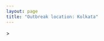 ```yaml
---
layout: page
title: "Outbreak location: Kolkata"
---
```

<div id="mapid">
<script src="https://buda-magenta.github.io/hazard_map/load_map.js"></script>
><script>
var marker_outbreak = L.marker([22.541418, 88.357691],{"autoPan": true}).addTo(map); marker_outbreak.bindTooltip("Kolkata").openTooltip();

var circle_1 = L.circle([22.591260, 88.390964], {"pane": "markerPane", "color": "red", "fill": true, "fillOpacity": 0.2, "fillRule": "evenodd", "lineCap": "round", "lineJoin": "round", "opacity": 1.0, "radius": 117099, "stroke": true, "weight": 2}).addTo(map);
circle_1.bindTooltip("Bidhan Nagar<br>rank: 1<br>hazard index: 0.029275")

var circle_2 = L.circle([23.250000, 87.750000], {"pane": "markerPane", "color": "red", "fill": true, "fillOpacity": 0.2, "fillRule": "evenodd", "lineCap": "round", "lineJoin": "round", "opacity": 1.0, "radius": 80665, "stroke": true, "weight": 2}).addTo(map);
circle_2.bindTooltip("Barddhaman<br>rank: 2<br>hazard index: 0.020166")

var circle_3 = L.circle([22.472223, 88.093845], {"pane": "markerPane", "color": "red", "fill": true, "fillOpacity": 0.2, "fillRule": "evenodd", "lineCap": "round", "lineJoin": "round", "opacity": 1.0, "radius": 58560, "stroke": true, "weight": 2}).addTo(map);
circle_3.bindTooltip("Uluberia<br>rank: 3<br>hazard index: 0.014640")

var circle_4 = L.circle([26.716413, 88.430992], {"pane": "markerPane", "color": "red", "fill": true, "fillOpacity": 0.2, "fillRule": "evenodd", "lineCap": "round", "lineJoin": "round", "opacity": 1.0, "radius": 58008, "stroke": true, "weight": 2}).addTo(map);
circle_4.bindTooltip("Siliguri<br>rank: 4<br>hazard index: 0.014502")

var circle_5 = L.circle([28.651718, 77.221939], {"pane": "markerPane", "color": "red", "fill": true, "fillOpacity": 0.2, "fillRule": "evenodd", "lineCap": "round", "lineJoin": "round", "opacity": 1.0, "radius": 57723, "stroke": true, "weight": 2}).addTo(map);
circle_5.bindTooltip("Delhi<br>rank: 5<br>hazard index: 0.014431")

var circle_6 = L.circle([22.890183, 88.426939], {"pane": "markerPane", "color": "red", "fill": true, "fillOpacity": 0.2, "fillRule": "evenodd", "lineCap": "round", "lineJoin": "round", "opacity": 1.0, "radius": 45702, "stroke": true, "weight": 2}).addTo(map);
circle_6.bindTooltip("Naihati<br>rank: 6<br>hazard index: 0.011426")

var circle_7 = L.circle([19.075990, 72.877393], {"pane": "markerPane", "color": "red", "fill": true, "fillOpacity": 0.2, "fillRule": "evenodd", "lineCap": "round", "lineJoin": "round", "opacity": 1.0, "radius": 43758, "stroke": true, "weight": 2}).addTo(map);
circle_7.bindTooltip("Mumbai<br>rank: 7<br>hazard index: 0.010940")

var circle_8 = L.circle([23.535048, 87.338043], {"pane": "markerPane", "color": "red", "fill": true, "fillOpacity": 0.2, "fillRule": "evenodd", "lineCap": "round", "lineJoin": "round", "opacity": 1.0, "radius": 41056, "stroke": true, "weight": 2}).addTo(map);
circle_8.bindTooltip("Durgapur<br>rank: 8<br>hazard index: 0.010264")

var circle_9 = L.circle([23.687130, 86.974659], {"pane": "markerPane", "color": "red", "fill": true, "fillOpacity": 0.2, "fillRule": "evenodd", "lineCap": "round", "lineJoin": "round", "opacity": 1.0, "radius": 37803, "stroke": true, "weight": 2}).addTo(map);
circle_9.bindTooltip("Asansol<br>rank: 9<br>hazard index: 0.009451")

var circle_10 = L.circle([22.695034, 88.377060], {"pane": "markerPane", "color": "red", "fill": true, "fillOpacity": 0.2, "fillRule": "evenodd", "lineCap": "round", "lineJoin": "round", "opacity": 1.0, "radius": 35035, "stroke": true, "weight": 2}).addTo(map);
circle_10.bindTooltip("Panihati<br>rank: 10<br>hazard index: 0.008759")

var circle_11 = L.circle([24.965712, 88.127778], {"pane": "markerPane", "color": "red", "fill": true, "fillOpacity": 0.2, "fillRule": "evenodd", "lineCap": "round", "lineJoin": "round", "opacity": 1.0, "radius": 28629, "stroke": true, "weight": 2}).addTo(map);
circle_11.bindTooltip("English Bazar<br>rank: 11<br>hazard index: 0.007157")

var circle_12 = L.circle([25.133173, 86.525040], {"pane": "markerPane", "color": "red", "fill": true, "fillOpacity": 0.2, "fillRule": "evenodd", "lineCap": "round", "lineJoin": "round", "opacity": 1.0, "radius": 28513, "stroke": true, "weight": 2}).addTo(map);
circle_12.bindTooltip("Kharagpur<br>rank: 12<br>hazard index: 0.007128")

var circle_13 = L.circle([22.670728, 88.376342], {"pane": "markerPane", "color": "red", "fill": true, "fillOpacity": 0.2, "fillRule": "evenodd", "lineCap": "round", "lineJoin": "round", "opacity": 1.0, "radius": 28493, "stroke": true, "weight": 2}).addTo(map);
circle_13.bindTooltip("Kamarhati<br>rank: 13<br>hazard index: 0.007123")

var circle_14 = L.circle([12.979120, 77.591300], {"pane": "markerPane", "color": "red", "fill": true, "fillOpacity": 0.2, "fillRule": "evenodd", "lineCap": "round", "lineJoin": "round", "opacity": 1.0, "radius": 28372, "stroke": true, "weight": 2}).addTo(map);
circle_14.bindTooltip("Bangalore<br>rank: 14<br>hazard index: 0.007093")

var circle_15 = L.circle([26.180598, 91.753943], {"pane": "markerPane", "color": "red", "fill": true, "fillOpacity": 0.2, "fillRule": "evenodd", "lineCap": "round", "lineJoin": "round", "opacity": 1.0, "radius": 28083, "stroke": true, "weight": 2}).addTo(map);
circle_15.bindTooltip("Guwahati<br>rank: 15<br>hazard index: 0.007021")

var circle_16 = L.circle([22.646958, 88.343612], {"pane": "markerPane", "color": "red", "fill": true, "fillOpacity": 0.2, "fillRule": "evenodd", "lineCap": "round", "lineJoin": "round", "opacity": 1.0, "radius": 26096, "stroke": true, "weight": 2}).addTo(map);
circle_16.bindTooltip("Bally<br>rank: 16<br>hazard index: 0.006524")

var circle_17 = L.circle([20.266777, 85.843559], {"pane": "markerPane", "color": "red", "fill": true, "fillOpacity": 0.2, "fillRule": "evenodd", "lineCap": "round", "lineJoin": "round", "opacity": 1.0, "radius": 25691, "stroke": true, "weight": 2}).addTo(map);
circle_17.bindTooltip("Bhubaneswar<br>rank: 17<br>hazard index: 0.006423")

var circle_18 = L.circle([25.609324, 85.123525], {"pane": "markerPane", "color": "red", "fill": true, "fillOpacity": 0.2, "fillRule": "evenodd", "lineCap": "round", "lineJoin": "round", "opacity": 1.0, "radius": 23996, "stroke": true, "weight": 2}).addTo(map);
circle_18.bindTooltip("Patna<br>rank: 18<br>hazard index: 0.005999")

var circle_19 = L.circle([22.508621, 88.253218], {"pane": "markerPane", "color": "red", "fill": true, "fillOpacity": 0.2, "fillRule": "evenodd", "lineCap": "round", "lineJoin": "round", "opacity": 1.0, "radius": 23283, "stroke": true, "weight": 2}).addTo(map);
circle_19.bindTooltip("Maheshtala<br>rank: 19<br>hazard index: 0.005821")

var circle_20 = L.circle([21.735348, 81.944459], {"pane": "markerPane", "color": "red", "fill": true, "fillOpacity": 0.2, "fillRule": "evenodd", "lineCap": "round", "lineJoin": "round", "opacity": 1.0, "radius": 21927, "stroke": true, "weight": 2}).addTo(map);
circle_20.bindTooltip("Bhatpara<br>rank: 20<br>hazard index: 0.005482")

var circle_21 = L.circle([22.870214, 88.419608], {"pane": "markerPane", "color": "red", "fill": true, "fillOpacity": 0.2, "fillRule": "evenodd", "lineCap": "round", "lineJoin": "round", "opacity": 1.0, "radius": 21050, "stroke": true, "weight": 2}).addTo(map);
circle_21.bindTooltip("Barrackpur<br>rank: 21<br>hazard index: 0.005263")

var circle_22 = L.circle([13.083694, 80.270186], {"pane": "markerPane", "color": "red", "fill": true, "fillOpacity": 0.2, "fillRule": "evenodd", "lineCap": "round", "lineJoin": "round", "opacity": 1.0, "radius": 20595, "stroke": true, "weight": 2}).addTo(map);
circle_22.bindTooltip("Chennai<br>rank: 22<br>hazard index: 0.005149")

var circle_23 = L.circle([23.405848, 88.495893], {"pane": "markerPane", "color": "red", "fill": true, "fillOpacity": 0.2, "fillRule": "evenodd", "lineCap": "round", "lineJoin": "round", "opacity": 1.0, "radius": 20141, "stroke": true, "weight": 2}).addTo(map);
circle_23.bindTooltip("Krishnanagar<br>rank: 23<br>hazard index: 0.005035")

var circle_24 = L.circle([17.388786, 78.461065], {"pane": "markerPane", "color": "red", "fill": true, "fillOpacity": 0.2, "fillRule": "evenodd", "lineCap": "round", "lineJoin": "round", "opacity": 1.0, "radius": 19840, "stroke": true, "weight": 2}).addTo(map);
circle_24.bindTooltip("Hyderabad<br>rank: 24<br>hazard index: 0.004960")

var circle_25 = L.circle([24.379576, 88.585573], {"pane": "markerPane", "color": "red", "fill": true, "fillOpacity": 0.2, "fillRule": "evenodd", "lineCap": "round", "lineJoin": "round", "opacity": 1.0, "radius": 19039, "stroke": true, "weight": 2}).addTo(map);
circle_25.bindTooltip("Baharampur<br>rank: 25<br>hazard index: 0.004760")

var circle_26 = L.circle([22.801519, 86.202958], {"pane": "markerPane", "color": "red", "fill": true, "fillOpacity": 0.2, "fillRule": "evenodd", "lineCap": "round", "lineJoin": "round", "opacity": 1.0, "radius": 15850, "stroke": true, "weight": 2}).addTo(map);
circle_26.bindTooltip("Jamshedpur<br>rank: 26<br>hazard index: 0.003963")

var circle_27 = L.circle([22.754995, 88.341667], {"pane": "markerPane", "color": "red", "fill": true, "fillOpacity": 0.2, "fillRule": "evenodd", "lineCap": "round", "lineJoin": "round", "opacity": 1.0, "radius": 15728, "stroke": true, "weight": 2}).addTo(map);
circle_27.bindTooltip("Serampore<br>rank: 27<br>hazard index: 0.003932")

var circle_28 = L.circle([22.949011, 88.435910], {"pane": "markerPane", "color": "red", "fill": true, "fillOpacity": 0.2, "fillRule": "evenodd", "lineCap": "round", "lineJoin": "round", "opacity": 1.0, "radius": 15549, "stroke": true, "weight": 2}).addTo(map);
circle_28.bindTooltip("Kanchrapara<br>rank: 28<br>hazard index: 0.003887")

var circle_29 = L.circle([22.717624, 88.488953], {"pane": "markerPane", "color": "red", "fill": true, "fillOpacity": 0.2, "fillRule": "evenodd", "lineCap": "round", "lineJoin": "round", "opacity": 1.0, "radius": 15159, "stroke": true, "weight": 2}).addTo(map);
circle_29.bindTooltip("Barasat<br>rank: 29<br>hazard index: 0.003790")

var circle_30 = L.circle([26.838100, 80.934600], {"pane": "markerPane", "color": "red", "fill": true, "fillOpacity": 0.2, "fillRule": "evenodd", "lineCap": "round", "lineJoin": "round", "opacity": 1.0, "radius": 15104, "stroke": true, "weight": 2}).addTo(map);
circle_30.bindTooltip("Lucknow<br>rank: 30<br>hazard index: 0.003776")

var circle_31 = L.circle([22.794910, 88.331772], {"pane": "markerPane", "color": "red", "fill": true, "fillOpacity": 0.2, "fillRule": "evenodd", "lineCap": "round", "lineJoin": "round", "opacity": 1.0, "radius": 12651, "stroke": true, "weight": 2}).addTo(map);
circle_31.bindTooltip("Baidyabati<br>rank: 31<br>hazard index: 0.003163")

var circle_32 = L.circle([22.920982, 88.437022], {"pane": "markerPane", "color": "red", "fill": true, "fillOpacity": 0.2, "fillRule": "evenodd", "lineCap": "round", "lineJoin": "round", "opacity": 1.0, "radius": 12056, "stroke": true, "weight": 2}).addTo(map);
circle_32.bindTooltip("Halisahar<br>rank: 32<br>hazard index: 0.003014")

var circle_33 = L.circle([25.572433, 83.609605], {"pane": "markerPane", "color": "red", "fill": true, "fillOpacity": 0.2, "fillRule": "evenodd", "lineCap": "round", "lineJoin": "round", "opacity": 1.0, "radius": 11674, "stroke": true, "weight": 2}).addTo(map);
circle_33.bindTooltip("Medinipur<br>rank: 33<br>hazard index: 0.002919")

var circle_34 = L.circle([23.795281, 86.430964], {"pane": "markerPane", "color": "red", "fill": true, "fillOpacity": 0.2, "fillRule": "evenodd", "lineCap": "round", "lineJoin": "round", "opacity": 1.0, "radius": 11572, "stroke": true, "weight": 2}).addTo(map);
circle_34.bindTooltip("Dhanbad<br>rank: 34<br>hazard index: 0.002893")

var circle_35 = L.circle([23.831238, 91.282382], {"pane": "markerPane", "color": "red", "fill": true, "fillOpacity": 0.2, "fillRule": "evenodd", "lineCap": "round", "lineJoin": "round", "opacity": 1.0, "radius": 11512, "stroke": true, "weight": 2}).addTo(map);
circle_35.bindTooltip("Agartala<br>rank: 35<br>hazard index: 0.002878")

var circle_36 = L.circle([23.370035, 85.325013], {"pane": "markerPane", "color": "red", "fill": true, "fillOpacity": 0.2, "fillRule": "evenodd", "lineCap": "round", "lineJoin": "round", "opacity": 1.0, "radius": 10836, "stroke": true, "weight": 2}).addTo(map);
circle_36.bindTooltip("Ranchi<br>rank: 36<br>hazard index: 0.002709")

var circle_37 = L.circle([23.388901, 88.372439], {"pane": "markerPane", "color": "red", "fill": true, "fillOpacity": 0.2, "fillRule": "evenodd", "lineCap": "round", "lineJoin": "round", "opacity": 1.0, "radius": 10815, "stroke": true, "weight": 2}).addTo(map);
circle_37.bindTooltip("Nabadwip<br>rank: 37<br>hazard index: 0.002704")

var circle_38 = L.circle([25.286698, 87.132254], {"pane": "markerPane", "color": "red", "fill": true, "fillOpacity": 0.2, "fillRule": "evenodd", "lineCap": "round", "lineJoin": "round", "opacity": 1.0, "radius": 10622, "stroke": true, "weight": 2}).addTo(map);
circle_38.bindTooltip("Bhagalpur<br>rank: 38<br>hazard index: 0.002656")

var circle_39 = L.circle([17.723128, 83.301284], {"pane": "markerPane", "color": "red", "fill": true, "fillOpacity": 0.2, "fillRule": "evenodd", "lineCap": "round", "lineJoin": "round", "opacity": 1.0, "radius": 10500, "stroke": true, "weight": 2}).addTo(map);
circle_39.bindTooltip("Visakhapatnam<br>rank: 39<br>hazard index: 0.002625")

var circle_40 = L.circle([22.694792, 88.453018], {"pane": "markerPane", "color": "red", "fill": true, "fillOpacity": 0.2, "fillRule": "evenodd", "lineCap": "round", "lineJoin": "round", "opacity": 1.0, "radius": 10500, "stroke": true, "weight": 2}).addTo(map);
circle_40.bindTooltip("Madhyamgram<br>rank: 40<br>hazard index: 0.002625")

var circle_41 = L.circle([20.468600, 85.879200], {"pane": "markerPane", "color": "red", "fill": true, "fillOpacity": 0.2, "fillRule": "evenodd", "lineCap": "round", "lineJoin": "round", "opacity": 1.0, "radius": 10207, "stroke": true, "weight": 2}).addTo(map);
circle_41.bindTooltip("Cuttack<br>rank: 41<br>hazard index: 0.002552")

var circle_42 = L.circle([22.667046, 88.341146], {"pane": "markerPane", "color": "red", "fill": true, "fillOpacity": 0.2, "fillRule": "evenodd", "lineCap": "round", "lineJoin": "round", "opacity": 1.0, "radius": 10203, "stroke": true, "weight": 2}).addTo(map);
circle_42.bindTooltip("Uttarpara<br>rank: 42<br>hazard index: 0.002551")

var circle_43 = L.circle([26.698885, 88.320030], {"pane": "markerPane", "color": "red", "fill": true, "fillOpacity": 0.2, "fillRule": "evenodd", "lineCap": "round", "lineJoin": "round", "opacity": 1.0, "radius": 9242, "stroke": true, "weight": 2}).addTo(map);
circle_43.bindTooltip("Bagdogra<br>rank: 43<br>hazard index: 0.002311")

var circle_44 = L.circle([21.149813, 79.082056], {"pane": "markerPane", "color": "red", "fill": true, "fillOpacity": 0.2, "fillRule": "evenodd", "lineCap": "round", "lineJoin": "round", "opacity": 1.0, "radius": 9203, "stroke": true, "weight": 2}).addTo(map);
circle_44.bindTooltip("Nagpur<br>rank: 44<br>hazard index: 0.002301")

var circle_45 = L.circle([22.741920, 88.379201], {"pane": "markerPane", "color": "red", "fill": true, "fillOpacity": 0.2, "fillRule": "evenodd", "lineCap": "round", "lineJoin": "round", "opacity": 1.0, "radius": 9082, "stroke": true, "weight": 2}).addTo(map);
circle_45.bindTooltip("Titagarh<br>rank: 45<br>hazard index: 0.002271")

var circle_46 = L.circle([23.021624, 72.579707], {"pane": "markerPane", "color": "red", "fill": true, "fillOpacity": 0.2, "fillRule": "evenodd", "lineCap": "round", "lineJoin": "round", "opacity": 1.0, "radius": 8996, "stroke": true, "weight": 2}).addTo(map);
circle_46.bindTooltip("Ahmedabad<br>rank: 46<br>hazard index: 0.002249")

var circle_47 = L.circle([25.680654, 88.124646], {"pane": "markerPane", "color": "red", "fill": true, "fillOpacity": 0.2, "fillRule": "evenodd", "lineCap": "round", "lineJoin": "round", "opacity": 1.0, "radius": 8978, "stroke": true, "weight": 2}).addTo(map);
circle_47.bindTooltip("Raiganj<br>rank: 47<br>hazard index: 0.002245")

var circle_48 = L.circle([23.131954, 87.207397], {"pane": "markerPane", "color": "red", "fill": true, "fillOpacity": 0.2, "fillRule": "evenodd", "lineCap": "round", "lineJoin": "round", "opacity": 1.0, "radius": 8960, "stroke": true, "weight": 2}).addTo(map);
circle_48.bindTooltip("Bankura<br>rank: 48<br>hazard index: 0.002240")

var circle_49 = L.circle([22.715699, 88.381582], {"pane": "markerPane", "color": "red", "fill": true, "fillOpacity": 0.2, "fillRule": "evenodd", "lineCap": "round", "lineJoin": "round", "opacity": 1.0, "radius": 8892, "stroke": true, "weight": 2}).addTo(map);
circle_49.bindTooltip("Khardaha<br>rank: 49<br>hazard index: 0.002223")

var circle_50 = L.circle([26.505476, 93.977739], {"pane": "markerPane", "color": "red", "fill": true, "fillOpacity": 0.2, "fillRule": "evenodd", "lineCap": "round", "lineJoin": "round", "opacity": 1.0, "radius": 8606, "stroke": true, "weight": 2}).addTo(map);
circle_50.bindTooltip("Chandan Nagar<br>rank: 50<br>hazard index: 0.002152")

var circle_51 = L.circle([18.521428, 73.854454], {"pane": "markerPane", "color": "red", "fill": true, "fillOpacity": 0.2, "fillRule": "evenodd", "lineCap": "round", "lineJoin": "round", "opacity": 1.0, "radius": 8075, "stroke": true, "weight": 2}).addTo(map);
circle_51.bindTooltip("Pune<br>rank: 51<br>hazard index: 0.002019")

var circle_52 = L.circle([22.726141, 88.343487], {"pane": "markerPane", "color": "red", "fill": true, "fillOpacity": 0.2, "fillRule": "evenodd", "lineCap": "round", "lineJoin": "round", "opacity": 1.0, "radius": 7812, "stroke": true, "weight": 2}).addTo(map);
circle_52.bindTooltip("Rishra<br>rank: 52<br>hazard index: 0.001953")

var circle_53 = L.circle([22.974972, 88.434591], {"pane": "markerPane", "color": "red", "fill": true, "fillOpacity": 0.2, "fillRule": "evenodd", "lineCap": "round", "lineJoin": "round", "opacity": 1.0, "radius": 7679, "stroke": true, "weight": 2}).addTo(map);
circle_53.bindTooltip("Kalyani<br>rank: 53<br>hazard index: 0.001920")

var circle_54 = L.circle([25.335649, 83.007629], {"pane": "markerPane", "color": "red", "fill": true, "fillOpacity": 0.2, "fillRule": "evenodd", "lineCap": "round", "lineJoin": "round", "opacity": 1.0, "radius": 7652, "stroke": true, "weight": 2}).addTo(map);
circle_54.bindTooltip("Varanasi<br>rank: 54<br>hazard index: 0.001913")

var circle_55 = L.circle([22.901200, 88.389900], {"pane": "markerPane", "color": "red", "fill": true, "fillOpacity": 0.2, "fillRule": "evenodd", "lineCap": "round", "lineJoin": "round", "opacity": 1.0, "radius": 7571, "stroke": true, "weight": 2}).addTo(map);
circle_55.bindTooltip("Hugli-Chinsurah<br>rank: 55<br>hazard index: 0.001893")

var circle_56 = L.circle([26.915458, 75.818982], {"pane": "markerPane", "color": "red", "fill": true, "fillOpacity": 0.2, "fillRule": "evenodd", "lineCap": "round", "lineJoin": "round", "opacity": 1.0, "radius": 7407, "stroke": true, "weight": 2}).addTo(map);
circle_56.bindTooltip("Jaipur<br>rank: 56<br>hazard index: 0.001852")

var circle_57 = L.circle([26.460914, 80.321759], {"pane": "markerPane", "color": "red", "fill": true, "fillOpacity": 0.2, "fillRule": "evenodd", "lineCap": "round", "lineJoin": "round", "opacity": 1.0, "radius": 7351, "stroke": true, "weight": 2}).addTo(map);
circle_57.bindTooltip("Kanpur<br>rank: 57<br>hazard index: 0.001838")

var circle_58 = L.circle([22.707369, 88.374437], {"pane": "markerPane", "color": "red", "fill": true, "fillOpacity": 0.2, "fillRule": "evenodd", "lineCap": "round", "lineJoin": "round", "opacity": 1.0, "radius": 6808, "stroke": true, "weight": 2}).addTo(map);
circle_58.bindTooltip("Baranagar<br>rank: 58<br>hazard index: 0.001702")

var circle_59 = L.circle([11.664535, 92.739045], {"pane": "markerPane", "color": "red", "fill": true, "fillOpacity": 0.2, "fillRule": "evenodd", "lineCap": "round", "lineJoin": "round", "opacity": 1.0, "radius": 6761, "stroke": true, "weight": 2}).addTo(map);
circle_59.bindTooltip("Port Blair<br>rank: 59<br>hazard index: 0.001690")

var circle_60 = L.circle([23.332200, 86.361600], {"pane": "markerPane", "color": "red", "fill": true, "fillOpacity": 0.2, "fillRule": "evenodd", "lineCap": "round", "lineJoin": "round", "opacity": 1.0, "radius": 6512, "stroke": true, "weight": 2}).addTo(map);
circle_60.bindTooltip("Purulia<br>rank: 60<br>hazard index: 0.001628")

var circle_61 = L.circle([26.626484, 88.734077], {"pane": "markerPane", "color": "red", "fill": true, "fillOpacity": 0.2, "fillRule": "evenodd", "lineCap": "round", "lineJoin": "round", "opacity": 1.0, "radius": 6016, "stroke": true, "weight": 2}).addTo(map);
circle_61.bindTooltip("Jalpaiguri<br>rank: 61<br>hazard index: 0.001504")

var circle_62 = L.circle([22.840800, 88.653500], {"pane": "markerPane", "color": "red", "fill": true, "fillOpacity": 0.2, "fillRule": "evenodd", "lineCap": "round", "lineJoin": "round", "opacity": 1.0, "radius": 5784, "stroke": true, "weight": 2}).addTo(map);
circle_62.bindTooltip("Habra<br>rank: 62<br>hazard index: 0.001446")

var circle_63 = L.circle([16.508759, 80.618510], {"pane": "markerPane", "color": "red", "fill": true, "fillOpacity": 0.2, "fillRule": "evenodd", "lineCap": "round", "lineJoin": "round", "opacity": 1.0, "radius": 5078, "stroke": true, "weight": 2}).addTo(map);
circle_63.bindTooltip("Vijayawada<br>rank: 63<br>hazard index: 0.001270")

var circle_64 = L.circle([26.298638, 87.953148], {"pane": "markerPane", "color": "red", "fill": true, "fillOpacity": 0.2, "fillRule": "evenodd", "lineCap": "round", "lineJoin": "round", "opacity": 1.0, "radius": 5070, "stroke": true, "weight": 2}).addTo(map);
circle_64.bindTooltip("Kishanganj<br>rank: 64<br>hazard index: 0.001268")

var circle_65 = L.circle([22.661196, 88.866022], {"pane": "markerPane", "color": "red", "fill": true, "fillOpacity": 0.2, "fillRule": "evenodd", "lineCap": "round", "lineJoin": "round", "opacity": 1.0, "radius": 4943, "stroke": true, "weight": 2}).addTo(map);
circle_65.bindTooltip("Basirhat<br>rank: 65<br>hazard index: 0.001236")

var circle_66 = L.circle([22.028124, 88.063265], {"pane": "markerPane", "color": "red", "fill": true, "fillOpacity": 0.2, "fillRule": "evenodd", "lineCap": "round", "lineJoin": "round", "opacity": 1.0, "radius": 4601, "stroke": true, "weight": 2}).addTo(map);
circle_66.bindTooltip("Haldia<br>rank: 66<br>hazard index: 0.001150")

var circle_67 = L.circle([23.259346, 88.437212], {"pane": "markerPane", "color": "red", "fill": true, "fillOpacity": 0.2, "fillRule": "evenodd", "lineCap": "round", "lineJoin": "round", "opacity": 1.0, "radius": 4327, "stroke": true, "weight": 2}).addTo(map);
circle_67.bindTooltip("Santipur<br>rank: 67<br>hazard index: 0.001082")

var circle_68 = L.circle([21.237947, 81.633683], {"pane": "markerPane", "color": "red", "fill": true, "fillOpacity": 0.2, "fillRule": "evenodd", "lineCap": "round", "lineJoin": "round", "opacity": 1.0, "radius": 4168, "stroke": true, "weight": 2}).addTo(map);
circle_68.bindTooltip("Raipur<br>rank: 68<br>hazard index: 0.001042")

var circle_69 = L.circle([24.796436, 85.007956], {"pane": "markerPane", "color": "red", "fill": true, "fillOpacity": 0.2, "fillRule": "evenodd", "lineCap": "round", "lineJoin": "round", "opacity": 1.0, "radius": 4074, "stroke": true, "weight": 2}).addTo(map);
circle_69.bindTooltip("Gaya<br>rank: 69<br>hazard index: 0.001019")

var circle_70 = L.circle([19.807608, 85.825254], {"pane": "markerPane", "color": "red", "fill": true, "fillOpacity": 0.2, "fillRule": "evenodd", "lineCap": "round", "lineJoin": "round", "opacity": 1.0, "radius": 3809, "stroke": true, "weight": 2}).addTo(map);
circle_70.bindTooltip("Puri<br>rank: 70<br>hazard index: 0.000952")

var circle_71 = L.circle([26.083143, 86.032571], {"pane": "markerPane", "color": "red", "fill": true, "fillOpacity": 0.2, "fillRule": "evenodd", "lineCap": "round", "lineJoin": "round", "opacity": 1.0, "radius": 3778, "stroke": true, "weight": 2}).addTo(map);
circle_71.bindTooltip("Darbhanga<br>rank: 71<br>hazard index: 0.000945")

var circle_72 = L.circle([21.170200, 72.831100], {"pane": "markerPane", "color": "red", "fill": true, "fillOpacity": 0.2, "fillRule": "evenodd", "lineCap": "round", "lineJoin": "round", "opacity": 1.0, "radius": 3731, "stroke": true, "weight": 2}).addTo(map);
circle_72.bindTooltip("Surat<br>rank: 72<br>hazard index: 0.000933")

var circle_73 = L.circle([22.965365, 88.403973], {"pane": "markerPane", "color": "red", "fill": true, "fillOpacity": 0.2, "fillRule": "evenodd", "lineCap": "round", "lineJoin": "round", "opacity": 1.0, "radius": 3617, "stroke": true, "weight": 2}).addTo(map);
circle_73.bindTooltip("Bansberia<br>rank: 73<br>hazard index: 0.000904")

var circle_74 = L.circle([21.500000, 86.750000], {"pane": "markerPane", "color": "red", "fill": true, "fillOpacity": 0.2, "fillRule": "evenodd", "lineCap": "round", "lineJoin": "round", "opacity": 1.0, "radius": 3594, "stroke": true, "weight": 2}).addTo(map);
circle_74.bindTooltip("Baleshwar<br>rank: 74<br>hazard index: 0.000899")

var circle_75 = L.circle([25.560900, 87.647654], {"pane": "markerPane", "color": "red", "fill": true, "fillOpacity": 0.2, "fillRule": "evenodd", "lineCap": "round", "lineJoin": "round", "opacity": 1.0, "radius": 3486, "stroke": true, "weight": 2}).addTo(map);
circle_75.bindTooltip("Katihar<br>rank: 75<br>hazard index: 0.000872")

var circle_76 = L.circle([24.800609, 93.937000], {"pane": "markerPane", "color": "red", "fill": true, "fillOpacity": 0.2, "fillRule": "evenodd", "lineCap": "round", "lineJoin": "round", "opacity": 1.0, "radius": 3455, "stroke": true, "weight": 2}).addTo(map);
circle_76.bindTooltip("Imphal<br>rank: 76<br>hazard index: 0.000864")

var circle_77 = L.circle([21.934900, 86.732400], {"pane": "markerPane", "color": "red", "fill": true, "fillOpacity": 0.2, "fillRule": "evenodd", "lineCap": "round", "lineJoin": "round", "opacity": 1.0, "radius": 3364, "stroke": true, "weight": 2}).addTo(map);
circle_77.bindTooltip("Baripada<br>rank: 77<br>hazard index: 0.000841")

var circle_78 = L.circle([28.457876, 79.405571], {"pane": "markerPane", "color": "red", "fill": true, "fillOpacity": 0.2, "fillRule": "evenodd", "lineCap": "round", "lineJoin": "round", "opacity": 1.0, "radius": 3340, "stroke": true, "weight": 2}).addTo(map);
circle_78.bindTooltip("Bareilly<br>rank: 78<br>hazard index: 0.000835")

var circle_79 = L.circle([25.438130, 81.833800], {"pane": "markerPane", "color": "red", "fill": true, "fillOpacity": 0.2, "fillRule": "evenodd", "lineCap": "round", "lineJoin": "round", "opacity": 1.0, "radius": 3269, "stroke": true, "weight": 2}).addTo(map);
circle_79.bindTooltip("Allahabad<br>rank: 79<br>hazard index: 0.000817")

var circle_80 = L.circle([21.063329, 86.505373], {"pane": "markerPane", "color": "red", "fill": true, "fillOpacity": 0.2, "fillRule": "evenodd", "lineCap": "round", "lineJoin": "round", "opacity": 1.0, "radius": 3246, "stroke": true, "weight": 2}).addTo(map);
circle_80.bindTooltip("Bhadrak<br>rank: 80<br>hazard index: 0.000812")

var circle_81 = L.circle([23.056882, 88.781851], {"pane": "markerPane", "color": "red", "fill": true, "fillOpacity": 0.2, "fillRule": "evenodd", "lineCap": "round", "lineJoin": "round", "opacity": 1.0, "radius": 3200, "stroke": true, "weight": 2}).addTo(map);
circle_81.bindTooltip("Bongaon<br>rank: 81<br>hazard index: 0.000800")

var circle_82 = L.circle([26.148658, 85.340013], {"pane": "markerPane", "color": "red", "fill": true, "fillOpacity": 0.2, "fillRule": "evenodd", "lineCap": "round", "lineJoin": "round", "opacity": 1.0, "radius": 3044, "stroke": true, "weight": 2}).addTo(map);
circle_82.bindTooltip("Muzaffarpur<br>rank: 82<br>hazard index: 0.000761")

var circle_83 = L.circle([19.194329, 72.970178], {"pane": "markerPane", "color": "red", "fill": true, "fillOpacity": 0.2, "fillRule": "evenodd", "lineCap": "round", "lineJoin": "round", "opacity": 1.0, "radius": 2904, "stroke": true, "weight": 2}).addTo(map);
circle_83.bindTooltip("Thane<br>rank: 83<br>hazard index: 0.000726")

var circle_84 = L.circle([23.160894, 79.949770], {"pane": "markerPane", "color": "red", "fill": true, "fillOpacity": 0.2, "fillRule": "evenodd", "lineCap": "round", "lineJoin": "round", "opacity": 1.0, "radius": 2829, "stroke": true, "weight": 2}).addTo(map);
circle_84.bindTooltip("Jabalpur<br>rank: 84<br>hazard index: 0.000707")

var circle_85 = L.circle([24.817861, 92.756221], {"pane": "markerPane", "color": "red", "fill": true, "fillOpacity": 0.2, "fillRule": "evenodd", "lineCap": "round", "lineJoin": "round", "opacity": 1.0, "radius": 2749, "stroke": true, "weight": 2}).addTo(map);
circle_85.bindTooltip("Silchar<br>rank: 85<br>hazard index: 0.000687")

var circle_86 = L.circle([25.720581, 85.255560], {"pane": "markerPane", "color": "red", "fill": true, "fillOpacity": 0.2, "fillRule": "evenodd", "lineCap": "round", "lineJoin": "round", "opacity": 1.0, "radius": 2645, "stroke": true, "weight": 2}).addTo(map);
circle_86.bindTooltip("Hajipur<br>rank: 86<br>hazard index: 0.000661")

var circle_87 = L.circle([22.214285, 84.872437], {"pane": "markerPane", "color": "red", "fill": true, "fillOpacity": 0.2, "fillRule": "evenodd", "lineCap": "round", "lineJoin": "round", "opacity": 1.0, "radius": 2582, "stroke": true, "weight": 2}).addTo(map);
circle_87.bindTooltip("Raurkela<br>rank: 87<br>hazard index: 0.000646")

var circle_88 = L.circle([30.909016, 75.851601], {"pane": "markerPane", "color": "red", "fill": true, "fillOpacity": 0.2, "fillRule": "evenodd", "lineCap": "round", "lineJoin": "round", "opacity": 1.0, "radius": 2525, "stroke": true, "weight": 2}).addTo(map);
circle_88.bindTooltip("Ludhiana<br>rank: 88<br>hazard index: 0.000631")

var circle_89 = L.circle([27.484460, 94.901945], {"pane": "markerPane", "color": "red", "fill": true, "fillOpacity": 0.2, "fillRule": "evenodd", "lineCap": "round", "lineJoin": "round", "opacity": 1.0, "radius": 2509, "stroke": true, "weight": 2}).addTo(map);
circle_89.bindTooltip("Dibrugarh<br>rank: 89<br>hazard index: 0.000627")

var circle_90 = L.circle([25.263487, 88.789003], {"pane": "markerPane", "color": "red", "fill": true, "fillOpacity": 0.2, "fillRule": "evenodd", "lineCap": "round", "lineJoin": "round", "opacity": 1.0, "radius": 2457, "stroke": true, "weight": 2}).addTo(map);
circle_90.bindTooltip("Balurghat<br>rank: 90<br>hazard index: 0.000614")

var circle_91 = L.circle([28.863842, 78.805778], {"pane": "markerPane", "color": "red", "fill": true, "fillOpacity": 0.2, "fillRule": "evenodd", "lineCap": "round", "lineJoin": "round", "opacity": 1.0, "radius": 2380, "stroke": true, "weight": 2}).addTo(map);
circle_91.bindTooltip("Moradabad<br>rank: 91<br>hazard index: 0.000595")

var circle_92 = L.circle([26.671329, 83.364583], {"pane": "markerPane", "color": "red", "fill": true, "fillOpacity": 0.2, "fillRule": "evenodd", "lineCap": "round", "lineJoin": "round", "opacity": 1.0, "radius": 2309, "stroke": true, "weight": 2}).addTo(map);
circle_92.bindTooltip("Gorakhpur<br>rank: 92<br>hazard index: 0.000577")

var circle_93 = L.circle([25.913591, 93.728371], {"pane": "markerPane", "color": "red", "fill": true, "fillOpacity": 0.2, "fillRule": "evenodd", "lineCap": "round", "lineJoin": "round", "opacity": 1.0, "radius": 2238, "stroke": true, "weight": 2}).addTo(map);
circle_93.bindTooltip("Dimapur<br>rank: 93<br>hazard index: 0.000560")

var circle_94 = L.circle([20.011247, 73.790236], {"pane": "markerPane", "color": "red", "fill": true, "fillOpacity": 0.2, "fillRule": "evenodd", "lineCap": "round", "lineJoin": "round", "opacity": 1.0, "radius": 2199, "stroke": true, "weight": 2}).addTo(map);
circle_94.bindTooltip("Nashik<br>rank: 94<br>hazard index: 0.000550")

var circle_95 = L.circle([22.910184, 69.899418], {"pane": "markerPane", "color": "red", "fill": true, "fillOpacity": 0.2, "fillRule": "evenodd", "lineCap": "round", "lineJoin": "round", "opacity": 1.0, "radius": 2043, "stroke": true, "weight": 2}).addTo(map);
circle_95.bindTooltip("Bhadreshwar<br>rank: 95<br>hazard index: 0.000511")

var circle_96 = L.circle([27.175255, 78.009816], {"pane": "markerPane", "color": "red", "fill": true, "fillOpacity": 0.2, "fillRule": "evenodd", "lineCap": "round", "lineJoin": "round", "opacity": 1.0, "radius": 1799, "stroke": true, "weight": 2}).addTo(map);
circle_96.bindTooltip("Agra<br>rank: 96<br>hazard index: 0.000450")

var circle_97 = L.circle([25.329791, 86.456777], {"pane": "markerPane", "color": "red", "fill": true, "fillOpacity": 0.2, "fillRule": "evenodd", "lineCap": "round", "lineJoin": "round", "opacity": 1.0, "radius": 1776, "stroke": true, "weight": 2}).addTo(map);
circle_97.bindTooltip("Jamalpur<br>rank: 97<br>hazard index: 0.000444")

var circle_98 = L.circle([23.730215, 86.839671], {"pane": "markerPane", "color": "red", "fill": true, "fillOpacity": 0.2, "fillRule": "evenodd", "lineCap": "round", "lineJoin": "round", "opacity": 1.0, "radius": 1693, "stroke": true, "weight": 2}).addTo(map);
circle_98.bindTooltip("Kulti<br>rank: 98<br>hazard index: 0.000423")

var circle_99 = L.circle([17.005045, 81.780473], {"pane": "markerPane", "color": "red", "fill": true, "fillOpacity": 0.2, "fillRule": "evenodd", "lineCap": "round", "lineJoin": "round", "opacity": 1.0, "radius": 1448, "stroke": true, "weight": 2}).addTo(map);
circle_99.bindTooltip("Rajahmundry<br>rank: 99<br>hazard index: 0.000362")

var circle_100 = L.circle([22.720362, 75.868200], {"pane": "markerPane", "color": "red", "fill": true, "fillOpacity": 0.2, "fillRule": "evenodd", "lineCap": "round", "lineJoin": "round", "opacity": 1.0, "radius": 1430, "stroke": true, "weight": 2}).addTo(map);
circle_100.bindTooltip("Indore<br>rank: 100<br>hazard index: 0.000358")
</script>
</div>